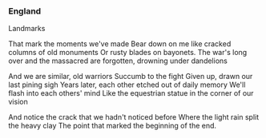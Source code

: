 ### England

Landmarks

That mark the moments we've made
Bear down on me like cracked columns of old monuments
Or rusty blades on bayonets.
The war's long over and the massacred
are forgotten, drowning under dandelions

And we are similar, old warriors
Succumb to the fight
Given up, drawn our last pining sigh
Years later, each other etched out of daily memory
We'll flash into each others' mind
Like the equestrian statue in the corner of our vision

And notice the crack that we hadn't noticed before
Where the light rain split the heavy clay
The point that marked the beginning of the end.
